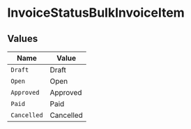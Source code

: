 # InvoiceStatusBulkInvoiceItem


## Values

| Name        | Value       |
| ----------- | ----------- |
| `Draft`     | Draft       |
| `Open`      | Open        |
| `Approved`  | Approved    |
| `Paid`      | Paid        |
| `Cancelled` | Cancelled   |